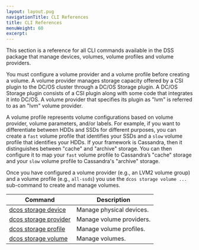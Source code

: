 ```yaml
---
layout: layout.pug
navigationTitle: CLI References
title: CLI References
menuWeight: 60
excerpt:
---
```


This section is a reference for all CLI commands available in the DSS package that manage devices, volumes, volume profiles and volume providers.

You must configure a volume provider and a volume profile before creating a volume.
A volume provider manages storage capacity offered by a CSI plugin to the DC/OS cluster through a DC/OS Storage plugin.
A DC/OS Storage plugin consists of a CSI plugin along with some code that integrates it into DC/OS.
A volume provider that specifies its plugin as "lvm" is referred to as an "lvm" volume provider.

A volume profile represents volume configurations based on volume provider, volume parameters, and/or labels.
For example, if you want to differentiate between HDDs and SSDs for different purposes, you can create a `fast` volume profile that identifies your SSDs and a `slow` volume profile that identifies your HDDs.
If your framework is Cassandra, then it distinguishes between "cache" and "archive" storage.
You can then configure it to map your `fast` volume profile to Cassandra’s "cache" storage and your `slow` volume profile to Cassandra's "archive" storage.

Once you have configured a volume provider (e.g., an LVM2 volume group) and a volume profile (e.g., `all-ssds`) you use the `dcos storage volume ...` sub-command to create and manage volumes.

| Command                                           | Description              |
|---------------------------------------------------|--------------------------|
| [dcos storage device](./dcos-storage-device/)     | Manage physical devices. |
| [dcos storage provider](./dcos-storage-provider/) | Manage volume providers. |
| [dcos storage profile](./dcos-storage-profile/)   | Manage volume profiles.  |
| [dcos storage volume](./dcos-storage-volume/)     | Manage volumes.          |
